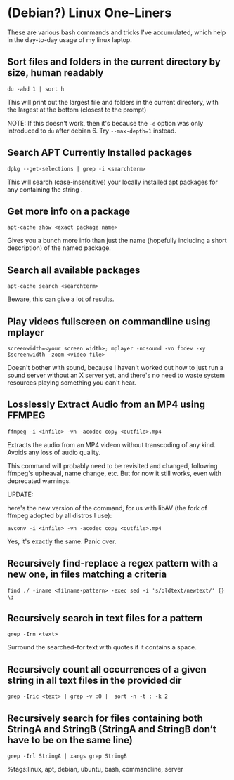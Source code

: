 # (Debian?) Linux One-Liners 


These are various bash commands and tricks I've accumulated, which help in the day-to-day usage of my linux laptop.


## Sort files and folders in the current directory by size, human readably

    du -ahd 1 | sort h 



This will print out the largest file and folders in the current directory, 
with the largest at the bottom (closest to the prompt)

NOTE: If this doesn't work, then it's because the `-d` option was only introduced to `du` after debian 6.
Try `--max-depth=1` instead.


## Search APT Currently Installed packages

    dpkg --get-selections | grep -i <searchterm>



This will search (case-insensitive) your locally installed apt packages for any containing the string <searchterm>.


## Get more info on a package

    apt-cache show <exact package name>


Gives you a bunch more info than just the name (hopefully including a short description) of the named package.

## Search all available packages

    apt-cache search <searchterm>

Beware, this can give a lot of results.

## Play videos fullscreen on commandline using mplayer

    screenwidth=<your screen width>; mplayer -nosound -vo fbdev -xy $screenwidth -zoom <video file>

Doesn't bother with sound,
because I haven't worked out how to just run a sound server without an X server yet,
and there's no need to waste system resources playing something you can't hear.

## Losslessly Extract Audio from an MP4 using FFMPEG

    ffmpeg -i <infile> -vn -acodec copy <outfile>.mp4

Extracts the audio from an MP4 videon without transcoding of any kind.
Avoids any loss of audio quality.

This command will probably need to be revisited and changed,
following ffmpeg's upheaval, name change, etc.
But for now it still works, even with deprecated warnings.

UPDATE:

here's the new version of the command, for us with libAV (the fork of ffmpeg adopted by all distros I use):

    avconv -i <infile> -vn -acodec copy <outfile>.mp4


Yes, it's exactly the same. Panic over.


## Recursively find-replace a regex pattern with a new one, in files matching a criteria

    find ./ -iname <filname-pattern> -exec sed -i 's/oldtext/newtext/' {} \;


## Recursively search in text files for a pattern

    grep -Irn <text>


Surround the searched-for text with quotes if it contains a space.

## Recursively count all occurrences of a given string in all text files in the provided dir

    grep -Iric <text> | grep -v :O |  sort -n -t : -k 2
    
## Recursively search for files containing both StringA and StringB (StringA and StringB don’t have to be on the same line)
    
    grep -Irl StringA | xargs grep StringB


    
%tags:linux, apt, debian, ubuntu, bash, commandline, server
